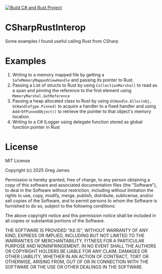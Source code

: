 
[![Build C# and Rust Project](https://github.com/gregyjames/CSharpRustInterop/actions/workflows/makefile.yml/badge.svg?branch=main)](https://github.com/gregyjames/CSharpRustInterop/actions/workflows/makefile.yml)

  

# CSharpRustInterop

Some examples I found useful calling Rust from CSharp

  

# Examples

 1. Writing to a memory mapped file by getting a `SafeMemoryMappedViewHandle` and passing its pointer to Rust.
 2. Passing a List of structs to Rust by using `CollectionMarshall` to read as a span and pinning the reference to the first element using `MemoryMarshal.GetReference`
 3. Passing a heap allocated class to Rust by using `GCHandle.Alloc(obj, GCHandleType.Pinned)` to acquire a handler to a fixed handler and using `AddrOfPinnedObject()` to retrieve the pointer to that object's memory location.
 4. Writing to a C# ILogger using delegate function stored as global function pointer in Rust


# License
MIT License

Copyright (c) 2025 Greg James

Permission is hereby granted, free of charge, to any person obtaining a copy of this software and associated documentation files (the "Software"), to deal in the Software without restriction, including without limitation the rights to use, copy, modify, merge, publish, distribute, sublicense, and/or sell copies of the Software, and to permit persons to whom the Software is furnished to do so, subject to the following conditions:

The above copyright notice and this permission notice shall be included in all
copies or substantial portions of the Software.

THE SOFTWARE IS PROVIDED "AS IS", WITHOUT WARRANTY OF ANY KIND, EXPRESS OR
IMPLIED, INCLUDING BUT NOT LIMITED TO THE WARRANTIES OF MERCHANTABILITY,
FITNESS FOR A PARTICULAR PURPOSE AND NONINFRINGEMENT. IN NO EVENT SHALL THE
AUTHORS OR COPYRIGHT HOLDERS BE LIABLE FOR ANY CLAIM, DAMAGES OR OTHER
LIABILITY, WHETHER IN AN ACTION OF CONTRACT, TORT OR OTHERWISE, ARISING FROM,
OUT OF OR IN CONNECTION WITH THE SOFTWARE OR THE USE OR OTHER DEALINGS IN THE SOFTWARE.
